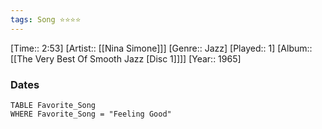 ```yaml
---
tags: Song ⭐⭐⭐⭐ 
---
```

[Time:: 2:53]
[Artist:: [[Nina Simone]]]
[Genre:: Jazz]
[Played:: 1]
[Album:: [[The Very Best Of Smooth Jazz [Disc 1]]]]
[Year:: 1965]
### Dates
````dataview
TABLE Favorite_Song
WHERE Favorite_Song = "Feeling Good"
````